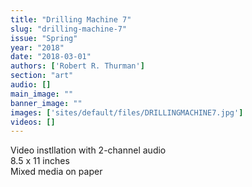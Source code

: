 ```yaml
---
title: "Drilling Machine 7"
slug: "drilling-machine-7"
issue: "Spring"
year: "2018"
date: "2018-03-01"
authors: ['Robert R. Thurman']
section: "art"
audio: []
main_image: ""
banner_image: ""
images: ['sites/default/files/DRILLINGMACHINE7.jpg']
videos: []
---
```

Video instllation with 2-channel audio  
8.5 x 11 inches  
Mixed media on paper

